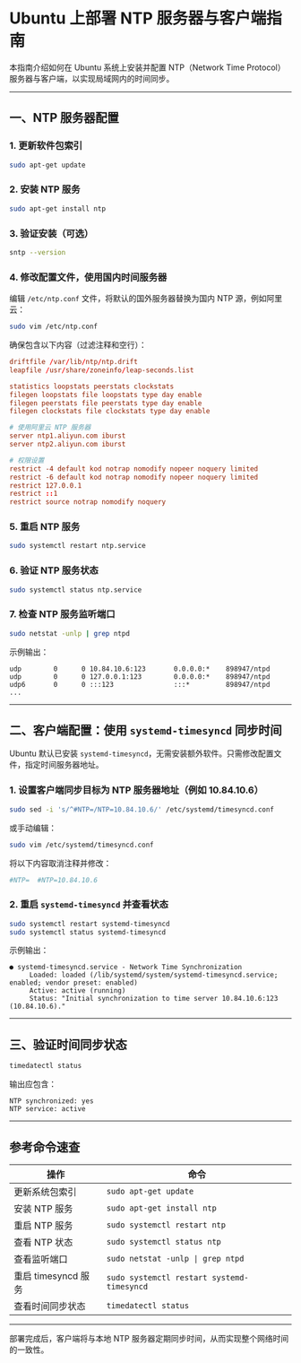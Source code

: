 
# Ubuntu 上部署 NTP 服务器与客户端指南

本指南介绍如何在 Ubuntu 系统上安装并配置 NTP（Network Time Protocol）服务器与客户端，以实现局域网内的时间同步。

---

## 一、NTP 服务器配置

### 1. 更新软件包索引
```bash
sudo apt-get update
```

### 2. 安装 NTP 服务
```bash
sudo apt-get install ntp
```

### 3. 验证安装（可选）
```bash
sntp --version
```

### 4. 修改配置文件，使用国内时间服务器

编辑 `/etc/ntp.conf` 文件，将默认的国外服务器替换为国内 NTP 源，例如阿里云：

```bash
sudo vim /etc/ntp.conf
```

确保包含以下内容（过滤注释和空行）：

```conf
driftfile /var/lib/ntp/ntp.drift
leapfile /usr/share/zoneinfo/leap-seconds.list

statistics loopstats peerstats clockstats
filegen loopstats file loopstats type day enable
filegen peerstats file peerstats type day enable
filegen clockstats file clockstats type day enable

# 使用阿里云 NTP 服务器
server ntp1.aliyun.com iburst
server ntp2.aliyun.com iburst

# 权限设置
restrict -4 default kod notrap nomodify nopeer noquery limited
restrict -6 default kod notrap nomodify nopeer noquery limited
restrict 127.0.0.1
restrict ::1
restrict source notrap nomodify noquery
```

### 5. 重启 NTP 服务
```bash
sudo systemctl restart ntp.service
```

### 6. 验证 NTP 服务状态
```bash
sudo systemctl status ntp.service
```

### 7. 检查 NTP 服务监听端口
```bash
sudo netstat -unlp | grep ntpd
```

示例输出：
```
udp        0      0 10.84.10.6:123       0.0.0.0:*    898947/ntpd
udp        0      0 127.0.0.1:123        0.0.0.0:*    898947/ntpd
udp6       0      0 :::123               :::*         898947/ntpd
...
```

---

## 二、客户端配置：使用 `systemd-timesyncd` 同步时间

Ubuntu 默认已安装 `systemd-timesyncd`，无需安装额外软件。只需修改配置文件，指定时间服务器地址。

### 1. 设置客户端同步目标为 NTP 服务器地址（例如 10.84.10.6）
```bash
sudo sed -i 's/^#NTP=/NTP=10.84.10.6/' /etc/systemd/timesyncd.conf
```

或手动编辑：
```bash
sudo vim /etc/systemd/timesyncd.conf
```

将以下内容取消注释并修改：
```conf
#NTP=  #NTP=10.84.10.6
```

### 2. 重启 `systemd-timesyncd` 并查看状态
```bash
sudo systemctl restart systemd-timesyncd
sudo systemctl status systemd-timesyncd
```

示例输出：
```
● systemd-timesyncd.service - Network Time Synchronization
     Loaded: loaded (/lib/systemd/system/systemd-timesyncd.service; enabled; vendor preset: enabled)
     Active: active (running)
     Status: "Initial synchronization to time server 10.84.10.6:123 (10.84.10.6)."
```

---

## 三、验证时间同步状态

```bash
timedatectl status
```

输出应包含：
```
NTP synchronized: yes
NTP service: active
```

---

## 参考命令速查

| 操作                     | 命令                                         |
|--------------------------|--------------------------------------------|
| 更新系统包索引           | `sudo apt-get update`                      |
| 安装 NTP 服务            | `sudo apt-get install ntp`                 |
| 重启 NTP 服务            | `sudo systemctl restart ntp`               |
| 查看 NTP 状态            | `sudo systemctl status ntp`                |
| 查看监听端口             | `sudo netstat -unlp \| grep ntpd`          |
| 重启 timesyncd 服务      | `sudo systemctl restart systemd-timesyncd` |
| 查看时间同步状态         | `timedatectl status`                       |

---

部署完成后，客户端将与本地 NTP 服务器定期同步时间，从而实现整个网络时间的一致性。
